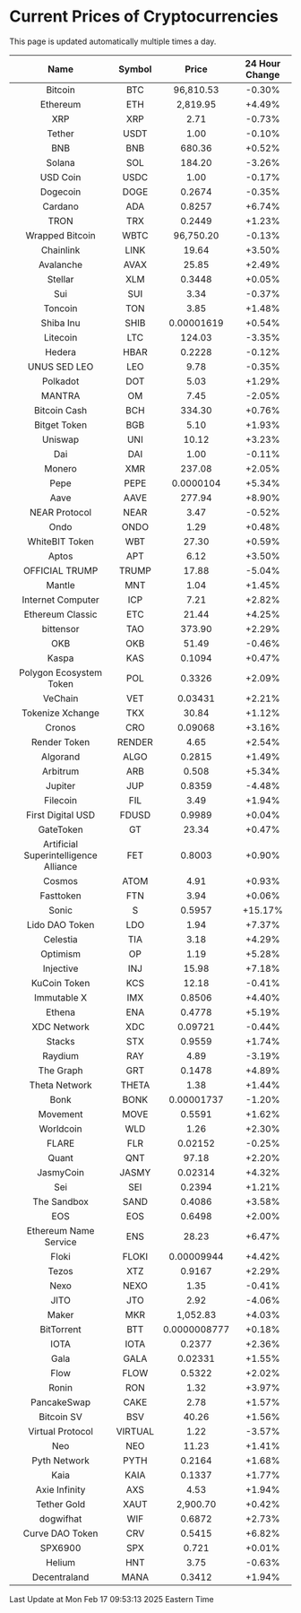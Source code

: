 # Current Prices of Cryptocurrencies
This page is updated automatically multiple times a day.

| Name | Symbol | Price | 24 Hour Change |
| :---: |:---:| :---: | :---: |
| Bitcoin | BTC | 96,810.53 | -0.30% |
| Ethereum | ETH | 2,819.95 | +4.49% |
| XRP | XRP | 2.71 | -0.73% |
| Tether | USDT | 1.00 | -0.10% |
| BNB | BNB | 680.36 | +0.52% |
| Solana | SOL | 184.20 | -3.26% |
| USD Coin | USDC | 1.00 | -0.17% |
| Dogecoin | DOGE | 0.2674 | -0.35% |
| Cardano | ADA | 0.8257 | +6.74% |
| TRON | TRX | 0.2449 | +1.23% |
| Wrapped Bitcoin | WBTC | 96,750.20 | -0.13% |
| Chainlink | LINK | 19.64 | +3.50% |
| Avalanche | AVAX | 25.85 | +2.49% |
| Stellar | XLM | 0.3448 | +0.05% |
| Sui | SUI | 3.34 | -0.37% |
| Toncoin | TON | 3.85 | +1.48% |
| Shiba Inu | SHIB | 0.00001619 | +0.54% |
| Litecoin | LTC | 124.03 | -3.35% |
| Hedera | HBAR | 0.2228 | -0.12% |
| UNUS SED LEO | LEO | 9.78 | -0.35% |
| Polkadot | DOT | 5.03 | +1.29% |
| MANTRA | OM | 7.45 | -2.05% |
| Bitcoin Cash | BCH | 334.30 | +0.76% |
| Bitget Token | BGB | 5.10 | +1.93% |
| Uniswap | UNI | 10.12 | +3.23% |
| Dai | DAI | 1.00 | -0.11% |
| Monero | XMR | 237.08 | +2.05% |
| Pepe | PEPE | 0.0000104 | +5.34% |
| Aave | AAVE | 277.94 | +8.90% |
| NEAR Protocol | NEAR | 3.47 | -0.52% |
| Ondo | ONDO | 1.29 | +0.48% |
| WhiteBIT Token | WBT | 27.30 | +0.59% |
| Aptos | APT | 6.12 | +3.50% |
| OFFICIAL TRUMP | TRUMP | 17.88 | -5.04% |
| Mantle | MNT | 1.04 | +1.45% |
| Internet Computer | ICP | 7.21 | +2.82% |
| Ethereum Classic | ETC | 21.44 | +4.25% |
| bittensor | TAO | 373.90 | +2.29% |
| OKB | OKB | 51.49 | -0.46% |
| Kaspa | KAS | 0.1094 | +0.47% |
| Polygon Ecosystem Token | POL | 0.3326 | +2.09% |
| VeChain | VET | 0.03431 | +2.21% |
| Tokenize Xchange | TKX | 30.84 | +1.12% |
| Cronos | CRO | 0.09068 | +3.16% |
| Render Token | RENDER | 4.65 | +2.54% |
| Algorand | ALGO | 0.2815 | +1.49% |
| Arbitrum | ARB | 0.508 | +5.34% |
| Jupiter | JUP | 0.8359 | -4.48% |
| Filecoin | FIL | 3.49 | +1.94% |
| First Digital USD | FDUSD | 0.9989 | +0.04% |
| GateToken | GT | 23.34 | +0.47% |
| Artificial Superintelligence Alliance | FET | 0.8003 | +0.90% |
| Cosmos | ATOM | 4.91 | +0.93% |
| Fasttoken | FTN | 3.94 | +0.06% |
| Sonic | S | 0.5957 | +15.17% |
| Lido DAO Token | LDO | 1.94 | +7.37% |
| Celestia | TIA | 3.18 | +4.29% |
| Optimism | OP | 1.19 | +5.28% |
| Injective | INJ | 15.98 | +7.18% |
| KuCoin Token | KCS | 12.18 | -0.41% |
| Immutable X | IMX | 0.8506 | +4.40% |
| Ethena | ENA | 0.4778 | +5.19% |
| XDC Network | XDC | 0.09721 | -0.44% |
| Stacks | STX | 0.9559 | +1.74% |
| Raydium | RAY | 4.89 | -3.19% |
| The Graph | GRT | 0.1478 | +4.89% |
| Theta Network | THETA | 1.38 | +1.44% |
| Bonk | BONK | 0.00001737 | -1.20% |
| Movement | MOVE | 0.5591 | +1.62% |
| Worldcoin | WLD | 1.26 | +2.30% |
| FLARE | FLR | 0.02152 | -0.25% |
| Quant | QNT | 97.18 | +2.20% |
| JasmyCoin | JASMY | 0.02314 | +4.32% |
| Sei | SEI | 0.2394 | +1.21% |
| The Sandbox | SAND | 0.4086 | +3.58% |
| EOS | EOS | 0.6498 | +2.00% |
| Ethereum Name Service | ENS | 28.23 | +6.47% |
| Floki | FLOKI | 0.00009944 | +4.42% |
| Tezos | XTZ | 0.9167 | +2.29% |
| Nexo | NEXO | 1.35 | -0.41% |
| JITO | JTO | 2.92 | -4.06% |
| Maker | MKR | 1,052.83 | +4.03% |
| BitTorrent | BTT | 0.0000008777 | +0.18% |
| IOTA | IOTA | 0.2377 | +2.36% |
| Gala | GALA | 0.02331 | +1.55% |
| Flow | FLOW | 0.5322 | +2.02% |
| Ronin | RON | 1.32 | +3.97% |
| PancakeSwap | CAKE | 2.78 | +1.57% |
| Bitcoin SV | BSV | 40.26 | +1.56% |
| Virtual Protocol | VIRTUAL | 1.22 | -3.57% |
| Neo | NEO | 11.23 | +1.41% |
| Pyth Network | PYTH | 0.2164 | +1.68% |
| Kaia | KAIA | 0.1337 | +1.77% |
| Axie Infinity | AXS | 4.53 | +1.94% |
| Tether Gold | XAUT | 2,900.70 | +0.42% |
| dogwifhat | WIF | 0.6872 | +2.73% |
| Curve DAO Token | CRV | 0.5415 | +6.82% |
| SPX6900 | SPX | 0.721 | +0.01% |
| Helium | HNT | 3.75 | -0.63% |
| Decentraland | MANA | 0.3412 | +1.94% |

Last Update at Mon Feb 17 09:53:13 2025 Eastern Time